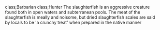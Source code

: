 class;Barbarian class;Hunter
The slaughterfish is an aggressive creature found both in open waters and subterranean pools. The meat of the slaughterfish is meally and noisome, but dried slaughterfish scales are said by locals to be 'a crunchy treat' when prepared in the native manner